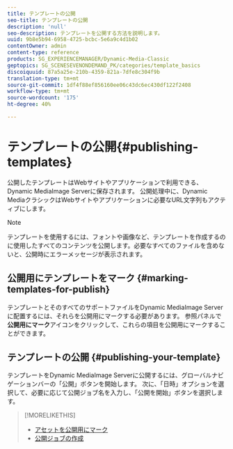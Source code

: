 ```yaml
---
title: テンプレートの公開
seo-title: テンプレートの公開
description: 'null'
seo-description: テンプレートを公開する方法を説明します。
uuid: 9b8e5b94-6958-4725-bcbc-5e6a9c4d1b02
contentOwner: admin
content-type: reference
products: SG_EXPERIENCEMANAGER/Dynamic-Media-Classic
geptopics: SG_SCENESEVENONDEMAND_PK/categories/template_basics
discoiquuid: 87a5a25e-210b-4359-821a-7dfe8c304f9b
translation-type: tm+mt
source-git-commit: 1df4f88ef856160ee06c43dc6ec430df122f2408
workflow-type: tm+mt
source-wordcount: '175'
ht-degree: 40%

---
```



# テンプレートの公開{#publishing-templates}

公開したテンプレートはWebサイトやアプリケーションで利用できる、Dynamic MediaImage Serverに保存されます。 公開処理中に、Dynamic MediaクラシックはWebサイトやアプリケーションに必要なURL文字列もアクティブにします。

>[!NOTE]
>
>テンプレートを使用するには、フォントや画像など、テンプレートを作成するのに使用したすべてのコンテンツを公開します。必要なすべてのファイルを含めないと、公開時にエラーメッセージが表示されます。

## 公開用にテンプレートをマーク  {#marking-templates-for-publish}

テンプレートとそのすべてのサポートファイルをDynamic MediaImage Serverに配置するには、それらを公開用にマークする必要があります。 参照パネルで&#x200B;**公開用にマーク**&#x200B;アイコンをクリックして、これらの項目を公開用にマークすることができます。

## テンプレートの公開 {#publishing-your-template}

テンプレートをDynamic MediaImage Serverに公開するには、グローバルナビゲーションバーの「公開」ボタンを開始します。 次に、「日時」オプションを選択して、必要に応じて公開ジョブ名を入力し、「公開を開始」ボタンを選択します。

>[!MORELIKETHIS]
>
>* [アセットを公開用にマーク](publishing-files.md#publish_after_uploading)
>* [公開ジョブの作成](publishing-files.md#creating_a_publish_job)

